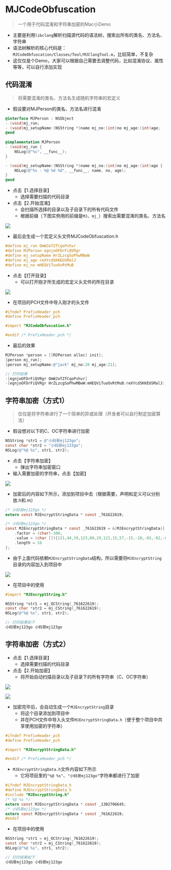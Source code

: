 # MJCodeObfuscation
> 一个用于代码混淆和字符串加密的Mac小Demo

- 主要是利用`libclang`解析扫描源代码的语法树，搜索出所有的类名、方法名、字符串
- 语法树解析的核心代码是：`MJCodeObfuscation/Classes/Tool/MJClangTool.m`，比较简单，不复杂
- 这仅仅是个Demo，大家可以根据自己需要去调整代码，比如混淆协议、属性等等，可以自行添加实现



## 代码混淆

> 将需要混淆的类名、方法名生成随机字符串的宏定义

- 假设要对MJPerson的类名、方法名进行混淆

```objective-c
@interface MJPerson : NSObject
- (void)mj_run;
- (void)mj_setupName:(NSString *)name mj_no:(int)no mj_age:(int)age;
@end
    
@implementation MJPerson
- (void)mj_run {
    NSLog(@"%s", __func__);
}

- (void)mj_setupName:(NSString *)name mj_no:(int)no mj_age:(int)age {
    NSLog(@"%s - %@ %d %d", __func__, name, no, age);
}
@end
```

- 点击【1.选择目录】
  - 选择需要扫描的代码目录
- 点击【2.开始混淆】
  - 会扫描所选择的目录以及子目录下的所有代码文件
  - 根据前缀（下图实例用的前缀是`MJ`、`mj_`）搜索出需要混淆的类名、方法名

![](https://images2018.cnblogs.com/blog/497279/201808/497279-20180820152207867-1084045147.gif)

- 最后会生成一个宏定义头文件MJCodeObfuscation.h

```objective-c
#define mj_run OmWJoTZfCqoPshvr
#define MJPerson egnjoOFDrFiQVRgr
#define mj_setupName HrZLzcgSoPhwMBwW
#define mj_age reXYcdSKKEUSMalJ
#define mj_no mHEQViTuoOvRtMuB
```

- 点击【打开目录】
  - 可以打开刚才所生成的宏定义头文件的所在目录

![](https://images2018.cnblogs.com/blog/497279/201808/497279-20180820152219450-1074617550.gif)

- 在项目的PCH文件中导入刚才的头文件

```objective-c
#ifndef PrefixHeader_pch
#define PrefixHeader_pch

#import "MJCodeObfuscation.h"

#endif /* PrefixHeader_pch */
```

- 最后的效果

```objective-c
MJPerson *person = [[MJPerson alloc] init];
[person mj_run];
[person mj_setupName:@"jack" mj_no:20 mj_age:21];

// 打印结果
-[egnjoOFDrFiQVRgr OmWJoTZfCqoPshvr]
-[egnjoOFDrFiQVRgr HrZLzcgSoPhwMBwW:mHEQViTuoOvRtMuB:reXYcdSKKEUSMalJ:] - jack 20 21
```



## 字符串加密（方式1）

> 仅仅是将字符串进行了一个简单的异或处理（开发者可以自行制定加密算法）

- 假设想对以下的C、OC字符串进行加密

```objective-c
NSString *str1 = @"小码哥mj123go";
const char *str2 = "小码哥mj123go";
NSLog(@"%@ %s", str1, str2);
```

- 点击【字符串加密】
  - 弹出字符串加密窗口
- 输入需要加密的字符串，点击【加密】

![](https://images2018.cnblogs.com/blog/497279/201808/497279-20180820162041646-620382237.gif)

- 加密后的内容如下所示，添加到项目中去（根据需要，声明和定义可以分别放.h和.m）

```objective-c
/* 小码哥mj123go */
extern const MJEncryptStringData * const _761622619;

/* 小码哥mj123go */
const MJEncryptStringData * const _761622619 = &(MJEncryptStringData){
    .factor = (char)-100,
    .value = (char []){121,44,19,123,60,29,121,15,57,-15,-10,-83,-82,-81,-5,-13,0},
    .length = 16
};
```

- 由于上面代码依赖`MJEncryptStringData`结构，所以需要将`MJEncryptString`目录的内容加入到项目中

![](https://images2018.cnblogs.com/blog/497279/201808/497279-20180820162253160-783805417.png)

- 在项目中的使用

```objective-c
#import "MJEncryptString.h"

NSString *str1 = mj_OCString(_761622619);
const char *str2 = mj_CString(_761622619);
NSLog(@"%@ %s", str1, str2);

// 打印结果如下
小码哥mj123go 小码哥mj123go
```



## 字符串加密（方式2）

- 点击【1.选择目录】
  - 选择需要扫描的代码目录
- 点击【2.开始加密】
  - 将开始自动扫描目录以及子目录下的所有字符串（C、OC字符串）

![](https://images2018.cnblogs.com/blog/497279/201808/497279-20180820162442278-1556544160.gif)

![](https://images2018.cnblogs.com/blog/497279/201808/497279-20180820162448921-927018764.gif)

- 加密完毕后，会自动生成一个`MJEncryptString`目录
  - 将这个目录添加到项目中
  - 并在PCH文件中导入头文件`MJEncryptStringData.h`（便于整个项目中共享使用加密的字符串）

```objective-c
#ifndef PrefixHeader_pch
#define PrefixHeader_pch

#import "MJEncryptStringData.h"

#endif /* PrefixHeader_pch */
```

- `MJEncryptStringData.h`文件内容如下所示
  - 它将项目里的`"%@ %s"`、`"小码哥mj123go"`字符串都进行了加密

```objective-c
#ifndef MJEncryptStringData_h
#define MJEncryptStringData_h
#include "MJEncryptString.h"
/* %@ %s */
extern const MJEncryptStringData * const _1302706645;
/* 小码哥mj123go */
extern const MJEncryptStringData * const _761622619;
#endif
```

- 在项目中的使用

```objective-c
NSString *str1 = mj_OCString(_761622619);
const char *str2 = mj_CString(_761622619);
NSLog(@"%@ %s", str1, str2);

// 打印结果如下
小码哥mj123go 小码哥mj123go
```